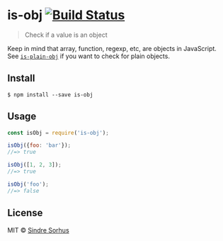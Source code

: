 # is-obj [![Build Status](https://travis-ci.org/sindresorhus/is-obj.svg?branch=master)](https://travis-ci.org/sindresorhus/is-obj)

> Check if a value is an object

Keep in mind that array, function, regexp, etc, are objects in JavaScript.<br>
See [`is-plain-obj`](https://github.com/sindresorhus/is-plain-obj) if you want to check for plain objects.


## Install

```
$ npm install --save is-obj
```


## Usage

```js
const isObj = require('is-obj');

isObj({foo: 'bar'});
//=> true

isObj([1, 2, 3]);
//=> true

isObj('foo');
//=> false
```


## License

MIT © [Sindre Sorhus](https://sindresorhus.com)
